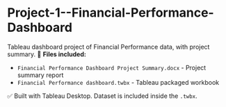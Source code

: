 # Project-1--Financial-Performance-Dashboard
Tableau dashboard project of Financial Performance data, with project summary.
📁 **Files included:**
- `Financial Performance Dashboard Project Summary.docx` - Project summary report
- `Financial Performance dashboard.twbx` - Tableau packaged workbook

✅ Built with Tableau Desktop. Dataset is included inside the `.twbx`.
